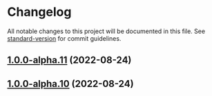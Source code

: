 # Changelog

All notable changes to this project will be documented in this file. See [standard-version](https://github.com/conventional-changelog/standard-version) for commit guidelines.

## [1.0.0-alpha.11](///compare/v1.0.0-alpha.10...v1.0.0-alpha.11) (2022-08-24)

## [1.0.0-alpha.10](///compare/v1.0.0-alpha.9...v1.0.0-alpha.10) (2022-08-24)
